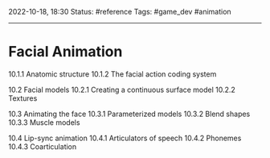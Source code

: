 2022-10-18, 18:30
Status: #reference 
Tags: #game_dev #animation 

---
# Facial Animation

10.1.1 Anatomic structure
10.1.2 The facial action coding system

10.2 Facial models
10.2.1 Creating a continuous surface model
10.2.2 Textures

10.3 Animating the face
10.3.1 Parameterized models
10.3.2 Blend shapes
10.3.3 Muscle models

10.4 Lip-sync animation
10.4.1 Articulators of speech
10.4.2 Phonemes
10.4.3 Coarticulation